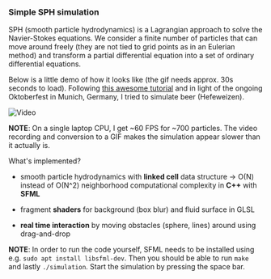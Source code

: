 
### Simple SPH simulation

SPH (smooth particle hydrodynamics) is a Lagrangian approach
to solve the Navier-Stokes equations. We consider a finite number of particles that can move around freely (they are not tied to grid points as in an Eulerian method) and transform a partial differential equation into a set of ordinary differential equations.

Below is a little demo of how it looks like (the gif needs approx. 30s seconds to load). Following [this awesome tutorial](https://www.youtube.com/watch?v=-0m05gzk8nk) and in light of the ongoing Oktoberfest in Munich, Germany, I tried to simulate beer (Hefeweizen).

![Video](gifs/beer_sph_4x.GIF)

**NOTE**: On a single laptop CPU, I get ~60 FPS for ~700 particles.
The video recording and conversion to a GIF makes the simulation appear slower than it actually is.

What's implemented?

- smooth particle hydrodynamics with **linked cell** data structure ->
O(N) instead of O(N^2) neighborhood computational complexity in
**C++** with **SFML**

- fragment **shaders** for background (box blur) and fluid surface
in GLSL

- **real time interaction** by moving obstacles (sphere, lines) around
using drag-and-drop

**NOTE**: In order to run the code yourself, SFML needs to be installed using e.g. ```sudo apt install libsfml-dev```. Then you should be able to run ```make ``` and lastly ```./simulation```. Start the simulation by pressing the space bar.


